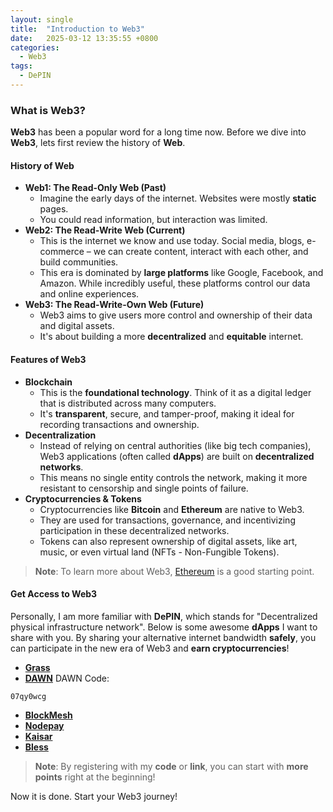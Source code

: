 ```yaml
---
layout: single
title:  "Introduction to Web3"
date:   2025-03-12 13:35:55 +0800
categories:
  - Web3
tags:
  - DePIN
---
```


### What is Web3?

**Web3** has been a popular word for a long time now. Before we dive into **Web3**, lets first review the history of **Web**.

#### History of Web
- **Web1: The Read-Only Web (Past)** 
    - Imagine the early days of the internet. Websites were mostly **static** pages. 
    - You could read information, but interaction was limited. 
- **Web2: The Read-Write Web (Current)**
    - This is the internet we know and use today. Social media, blogs, e-commerce – we can create content, interact with each other, and build communities.  
    - This era is dominated by **large platforms** like Google, Facebook, and Amazon. While incredibly useful, these platforms control our data and online experiences.
- **Web3: The Read-Write-Own Web (Future)**  
    - Web3 aims to give users more control and ownership of their data and digital assets.  
    - It's about building a more **decentralized** and **equitable** internet.

#### Features of Web3
- **Blockchain**
    - This is the **foundational technology**. Think of it as a digital ledger that is distributed across many computers.
    - It's **transparent**, secure, and tamper-proof, making it ideal for recording transactions and ownership.
- **Decentralization**
    - Instead of relying on central authorities (like big tech companies), Web3 applications (often called **dApps**) are built on **decentralized networks**. 
    - This means no single entity controls the network, making it more resistant to censorship and single points of failure.
- **Cryptocurrencies & Tokens**
    - Cryptocurrencies like **Bitcoin** and **Ethereum** are native to Web3. 
    - They are used for transactions, governance, and incentivizing participation in these decentralized networks.  
    - Tokens can also represent ownership of digital assets, like art, music, or even virtual land (NFTs - Non-Fungible Tokens).

> **Note**: To learn more about Web3, [Ethereum](https://ethereum.org/en/web3/) is a good starting point.

#### Get Access to Web3
Personally, I am more familiar with **DePIN**, which stands for "Decentralized physical infrastructure network". Below is some awesome **dApps** I want to share with you. By sharing your alternative internet bandwidth **safely**, you can participate in the new era of Web3 and **earn cryptocurrencies**!
- **[Grass](https://app.getgrass.io/register?referralCode=MpdIco49Ivd5thH)**
- **[DAWN](https://www.dawninternet.com/)**
DAWN Code:
```
07qy0wcg
```
- **[BlockMesh](https://app.blockmesh.xyz/register?invite_code=da4298bd-5811-4945-94b4-3ba4a7cfca64)**
- **[Nodepay](https://app.nodepay.ai/register?ref=MYj5D88I0bXAdlo)**
- **[Kaisar](https://zero.kaisar.io/register?ref=tnmaPr433)**
- **[Bless](https://bless.network/dashboard?ref=992IPH)**

> **Note**: By registering with my **code** or **link**, you can start with **more points** right at the beginning!

Now it is done. Start your Web3 journey!